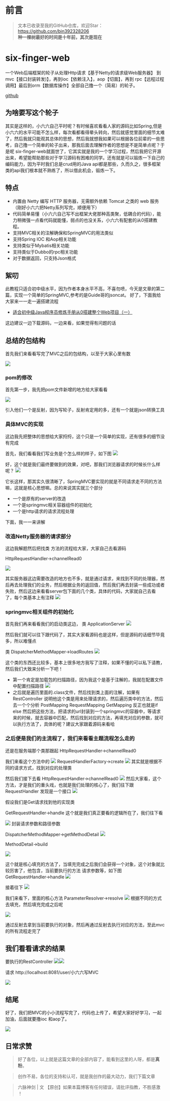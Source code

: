 # 前言
>文本已收录至我的GitHub仓库，欢迎Star：https://github.com/bin392328206                          
> **种一棵树最好的时间是十年前，其次是现在**   


# six-finger-web
一个Web后端框架的轮子从处理Http请求【基于Netty的请求级Web服务器】 到mvc【接口封装转发)】，再到ioc【依赖注入】，aop【切面】，再到 rpc【远程过程调用】最后到orm【数据库操作】全部自己撸一个（简易）的轮子。

[github](https://github.com/bin392328206/six-finger-web)

## 为啥要写这个轮子
其实是这样的，小六六自己平时呢？有时候喜欢看看人家的源码比如Spring,但是小六六的水平可能不怎么样，每次看都看得晕头转向，然后就感觉里面的细节太难了，然后我就只能观其总体的思想，然后我就想我如果可以根据各位前辈的一些思考，自己撸一个简单的轮子出来，那我后面去理解作者的思想是不是简单点呢？于是呢 six-finger-web就面世了，它其实就是我的一个学习过程，然后我把它开源出来，希望能帮助那些对于学习源码有困难的同学。还有就是可以锻炼一下自己的编码能力，因为平时我们总是crud用的Java api都是那些，久而久之，很多框架类的api我们根本就不熟练了，所以借此机会，锻炼一下。

## 特点
- 内置由 Netty 编写 HTTP 服务器，无需额外依赖 Tomcat 之类的 web 服务（刚好小六六把Netty系列写完，顺便用下）
- 代码简单易懂（小六六自己写不出框架大佬那种高类聚，低耦合的代码），能力稍微强一点看代码就能懂，弱点的也没关系，小六六有配套的从0搭建教程。
- 支持MVC相关的注解确保和SpringMVC的用法类似
- 支持Spring IOC 和Aop相关功能
- 支持类似于Mybatis相关功能
- 支持类似于Dubbo的rpc相关功能
- 对于数据返回，只支持Json格式


## 絮叨
此教程只适合初中级水平，因为作者本身水平不高，不喜勿喷，今天是文章的第二篇，实现一个简单的SpringMVC,参考的是Guide哥的jsoncat。
好了，下面我给大家来一一走一遍搭建流程
- [适合初中级Java程序员修炼手册从0搭建整个Web项目（一）](https://juejin.im/post/6883284588110544904)

这边建议一边下载源码，一边来看，如果觉得有问题的话

## 总结的包结构

首先我们来看看写完了MVC之后的包结构，以至于大家心里有数

![](https://p1-juejin.byteimg.com/tos-cn-i-k3u1fbpfcp/7c9740fbe41d4e6ebfc936de44cc8325~tplv-k3u1fbpfcp-watermark.image)


### pom的修改

首先第一步，我先把pom文件新增的地方给大家看看

![](https://p9-juejin.byteimg.com/tos-cn-i-k3u1fbpfcp/8ea88d3240de40918315c8c1644dee6e~tplv-k3u1fbpfcp-watermark.image)

引入他们一个是反射，因为写轮子，反射肯定用的多，还有一个就是json转换工具

### 具体MVC的实现
这边我先把整体的思想给大家捋捋，这个只是一个简单的实现，还有很多的细节没有完成

首先，我们看看我们写业务是个怎么样的样子，如下图
![](https://p1-juejin.byteimg.com/tos-cn-i-k3u1fbpfcp/3f1c084b9ee44d0580ad0de45e08d308~tplv-k3u1fbpfcp-watermark.image)

好，这个就是我们最终要做到的效果，对吧，那我们浏览器请求的时候长什么样呢？
![](https://p9-juejin.byteimg.com/tos-cn-i-k3u1fbpfcp/d9036b60f878469c91c68238c45c1efa~tplv-k3u1fbpfcp-watermark.image)

它长这样，那其实久很清晰了，SpringMVC要实现的就是不同请求走不同的方法嘛，这就是核心思想嘛。总的来说其实就三个部分
- 一个是原有的server的改造
- 一个是springmvc相关容器组件的初始化
- 一个是http请求的请求流程处理

下面，我一一来讲解

### 改造Netty服务器的请求部分

这边我解题然后把找类 方法的流程给大家，大家自己去看源码

HttpRequestHandler->channelRead0

![](https://p6-juejin.byteimg.com/tos-cn-i-k3u1fbpfcp/872900fc92834e7b9bed6c82e6343f00~tplv-k3u1fbpfcp-watermark.image)

其实服务器这边需要改造的地方也不多，就是通过请求，来找到不同的处理器，然后再去处理我们的业务，然后根据业务的返回值，然后我们再去封装一些成功或者失败，然后这边来看看server包下面的几个类，具体的代码，大家就自己去看了，每个类基本上有注释
![](https://p3-juejin.byteimg.com/tos-cn-i-k3u1fbpfcp/0da20c9e418b4b3eabcb12978de77cd5~tplv-k3u1fbpfcp-watermark.image)

### springmvc相关组件的初始化

首先我们再来看看我们的启动类这边，
类 ApplicationServer
![](https://p3-juejin.byteimg.com/tos-cn-i-k3u1fbpfcp/8793b215b7a64fd886953bde9dcc9e47~tplv-k3u1fbpfcp-watermark.image)

然后我们就可以往下跟代码了，其实大家看源码也是这样，但是源码的话细节毕竟多，所以难懂点

类 DispatcherMethodMapper->loadRoutes 
![](https://p6-juejin.byteimg.com/tos-cn-i-k3u1fbpfcp/a79ce7ae3a4f43298098704228736abb~tplv-k3u1fbpfcp-watermark.image)

这个类的东西还比较多，基本上很多地方我写了注释，如果不懂的可以私下请教，然后我们大致来分析一下吧！
- 第一个肯定是加载包的扫描路径，因为我这个是基于注解的，我就在配置文件中配置扫描路径
![](https://p6-juejin.byteimg.com/tos-cn-i-k3u1fbpfcp/f2aa2ad685374169a82e9753adca7c61~tplv-k3u1fbpfcp-watermark.image)
- 之后就是遍历里面的.class文件，然后找到类上面的注解，如果有RestController 说明他这个类是用来处理请求的，然后遍历类中的方法，然后去一个个分析 PostMapping RequestMapping GetMapping 反正也就是if else 然后把这些方法，把请求的url封装到一个springmvc的容器中，等请求来的时候，就去容器中匹配，然后找到对应的方法，再填充对应的参数，就可以执行方法了，具体的呢？建议大家跟着源码来看哈

###  之后便是我们的主流程了，我们来看看主题流程怎么走的
还是在服务端那个类那跟起
HttpRequestHandler->channelRead0

我们来看这个方法中的
![](https://p9-juejin.byteimg.com/tos-cn-i-k3u1fbpfcp/f8c7039f635f4b95b4317bb4edb8dfb7~tplv-k3u1fbpfcp-watermark.image)
RequestHandlerFactory->create
![](https://p6-juejin.byteimg.com/tos-cn-i-k3u1fbpfcp/735708320ddd4426be88036adc8436fb~tplv-k3u1fbpfcp-watermark.image)
其实就是根据不同的请求方式，找到对应的处理类

然后我们接下去看
HttpRequestHandler->channelRead0
![](https://p3-juejin.byteimg.com/tos-cn-i-k3u1fbpfcp/7f89913c5c2c4da8b34637bec4658c79~tplv-k3u1fbpfcp-watermark.image)
然后大家看，这个方法，才是我们的重头戏，也就是我们处理的核心了，我们往下跟
RequestHandler 发现是一个接口
![](https://p9-juejin.byteimg.com/tos-cn-i-k3u1fbpfcp/2e24823ce887455ba0d5feb1cbf305b2~tplv-k3u1fbpfcp-watermark.image)

假设我们是Get请求找到他的实现类

GetRequestHandler->handle 这个就是我们真正要看的逻辑所在了，我们往下看

![](https://p6-juejin.byteimg.com/tos-cn-i-k3u1fbpfcp/4944210367634308a8e817c98075c9d8~tplv-k3u1fbpfcp-watermark.image)
封装请求参数和路径参数

DispatcherMethodMapper->getMethodDetail
![](https://p3-juejin.byteimg.com/tos-cn-i-k3u1fbpfcp/5ca6d2ebe3ec47d980365f79e36db0f9~tplv-k3u1fbpfcp-watermark.image)

MethodDetail->build

![](https://p1-juejin.byteimg.com/tos-cn-i-k3u1fbpfcp/0d7d3ff3daf7423991025ca35d9c528e~tplv-k3u1fbpfcp-watermark.image)

这个就是核心填充的方法了，当填充完成之后我们会获得一个对象，这个对象就比较厉害了，他包含，当前要执行的方法 请求参数等，如下图
GetRequestHandler->handle 
![](https://p3-juejin.byteimg.com/tos-cn-i-k3u1fbpfcp/3be98454cc8c4cad83e3916648336e39~tplv-k3u1fbpfcp-watermark.image)

接着往下
![](https://p3-juejin.byteimg.com/tos-cn-i-k3u1fbpfcp/cfd103cf2e7242338f152f2237f8b1ff~tplv-k3u1fbpfcp-watermark.image)

我们来看下，里面的核心方法
ParameterResolver->resolve 
![](https://p9-juejin.byteimg.com/tos-cn-i-k3u1fbpfcp/28633a42b97d4a95b9a2d92649216cfe~tplv-k3u1fbpfcp-watermark.image)
根据不同的方式去填充，然后填充完成之后呢

![](https://p9-juejin.byteimg.com/tos-cn-i-k3u1fbpfcp/1e90051e53264e91b0dde4147143e21b~tplv-k3u1fbpfcp-watermark.image)

通过反射去拿到当前要执行的对象，然后再通过反射去执行对应的方法，至此mvc的所有流程走完了

## 我们看看请求的结果

要执行的RestController
![](https://p3-juejin.byteimg.com/tos-cn-i-k3u1fbpfcp/b53c80e3b956406bb442e8317c9e2368~tplv-k3u1fbpfcp-watermark.image)![](https://p3-juejin.byteimg.com/tos-cn-i-k3u1fbpfcp/28ec7e6aea9d4e089ff756580f14f40c~tplv-k3u1fbpfcp-watermark.image)


请求 http://localhost:8081/user/小六六写MVC

![](https://p9-juejin.byteimg.com/tos-cn-i-k3u1fbpfcp/1da511248d754126b8363382378a33de~tplv-k3u1fbpfcp-watermark.image)


## 结尾
好了，我们把MVC的小小流程写完了，代码也上传了，希望大家好好学习，一起加油，后面就要撸ioc 和aop了。

![](//p3-juejin.byteimg.com/tos-cn-i-k3u1fbpfcp/14aafd3e9f1c4db8b62fe1e5baaaac4b~tplv-k3u1fbpfcp-zoom-1.image)
## 日常求赞
> 好了各位，以上就是这篇文章的全部内容了，能看到这里的人呀，都是**真粉**。

> 创作不易，各位的支持和认可，就是我创作的最大动力，我们下篇文章

>六脉神剑 | 文 【原创】如果本篇博客有任何错误，请批评指教，不胜感激 ！
